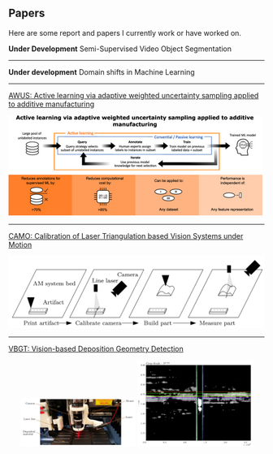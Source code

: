 ## Papers

Here are some report and papers I currently work or have worked on. 

**Under Development** Semi-Supervised Video Object Segmentation

---
**Under development** Domain shifts in Machine Learning

---
[AWUS: Active learning via adaptive weighted uncertainty sampling applied to additive manufacturing](https://github.com/gijsvanhoutum/awus)

<img src="https://github.com/gijsvanhoutum/awus/blob/master/icons/al.jpg?raw=true">

---
[CAMO: Calibration of Laser Triangulation based Vision Systems under Motion](https://github.com/gijsvanhoutum/camo)

<img src="https://github.com/gijsvanhoutum/camo/blob/master/icons/self_calibration.png?raw=true">

---
[VBGT: Vision-based Deposition Geometry Detection](https://github.com/gijsvanhoutum/vbgt)

<p align="center">
  <img alt="Dark" src="https://github.com/gijsvanhoutum/vbgt/blob/master/icons/dinolite.png?raw=true" width="45%">
  <img alt="Dark" src="https://github.com/gijsvanhoutum/vbgt/blob/master/icons/algo.png?raw=true" width="45%">
</p>